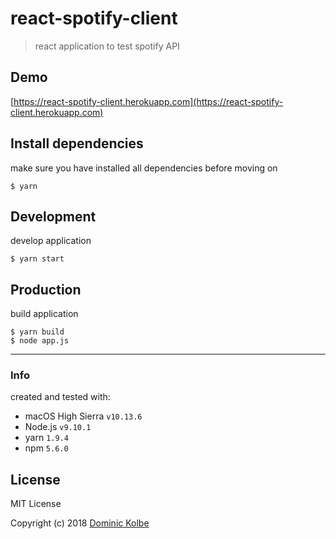 # react-spotify-client
> react application to test spotify API

## Demo
[https://react-spotify-client.herokuapp.com](https://react-spotify-client.herokuapp.com)

## Install dependencies
make sure you have installed all dependencies before moving on
```
$ yarn
```

## Development
develop application
```
$ yarn start
```

## Production
build application
```
$ yarn build
$ node app.js
```

---
### Info
created and tested with:

* macOS High Sierra ```v10.13.6```
* Node.js ```v9.10.1```
* yarn ```1.9.4```
* npm ```5.6.0```

## License
MIT License

Copyright (c) 2018 [Dominic Kolbe](https://dominickolbe.dk)
